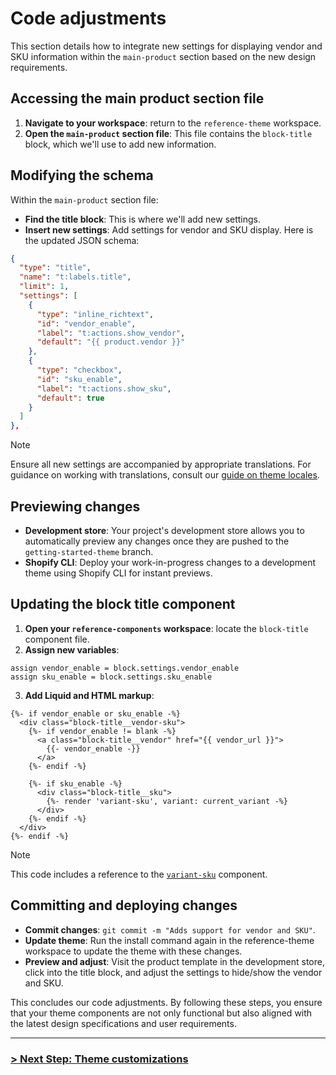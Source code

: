 # Code adjustments

This section details how to integrate new settings for displaying vendor and SKU information within the `main-product` section based on the new design requirements.

## Accessing the main product section file
1. **Navigate to your workspace**: return to the `reference-theme` workspace.
2. **Open the `main-product` section file**: This file contains the `block-title` block, which we'll use to add new information.

## Modifying the schema

Within the `main-product` section file:
- **Find the title block**: This is where we'll add new settings.
- **Insert new settings**: Add settings for vendor and SKU display. Here is the updated JSON schema:
```json
{
  "type": "title",
  "name": "t:labels.title",
  "limit": 1,
  "settings": [
    {
      "type": "inline_richtext",
      "id": "vendor_enable",
      "label": "t:actions.show_vendor",
      "default": "{{ product.vendor }}"
    },
    {
      "type": "checkbox",
      "id": "sku_enable",
      "label": "t:actions.show_sku",
      "default": true
    }
  ]
},
```

> [!NOTE]
> Ensure all new settings are accompanied by appropriate translations. For guidance on working with translations, consult our [guide on theme locales](https://github.com/archetype-themes/locales).

## Previewing changes

- **Development store**: Your project's development store allows you to automatically preview any changes once they are pushed to the `getting-started-theme` branch.
- **Shopify CLI**: Deploy your work-in-progress changes to a development theme using Shopify CLI for instant previews.

## Updating the block title component

1. **Open your `reference-components` workspace**: locate the `block-title` component file.
2. **Assign new variables**:
```liquid
assign vendor_enable = block.settings.vendor_enable
assign sku_enable = block.settings.sku_enable
```
3. **Add Liquid and HTML markup**:
```liquid
{%- if vendor_enable or sku_enable -%}
  <div class="block-title__vendor-sku">
    {%- if vendor_enable != blank -%}
      <a class="block-title__vendor" href="{{ vendor_url }}">
        {{- vendor_enable -}}
      </a>
    {%- endif -%}

    {%- if sku_enable -%}
      <div class="block-title__sku">
        {%- render 'variant-sku', variant: current_variant -%}
      </div>
    {%- endif -%}
  </div>
{%- endif -%}
```

> [!NOTE]
> This code includes a reference to the [`variant-sku`](https://github.com/archetype-themes/reference-components/blob/main/components/variant-sku) component.

## Committing and deploying changes

- **Commit changes**: `git commit -m "Adds support for vendor and SKU"`.
- **Update theme**: Run the install command again in the reference-theme workspace to update the theme with these changes.
- **Preview and adjust**: Visit the product template in the development store, click into the title block, and adjust the settings to hide/show the vendor and SKU.

This concludes our code adjustments. By following these steps, you ensure that your theme components are not only functional but also aligned with the latest design specifications and user requirements.

---

### [> Next Step: Theme customizations](https://github.com/archetype-themes/devkit/blob/main/1.%20Getting%20Started/Developing%20themes%20with%20components/f.%20Theme%20customizations.md)